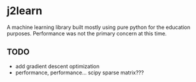 # j2learn
A machine learning library built mostly using pure python for the education purposes. 
Performance was not the primary concern at this time.

## TODO
* add gradient descent optimization
* performance, performance... scipy sparse matrix???
